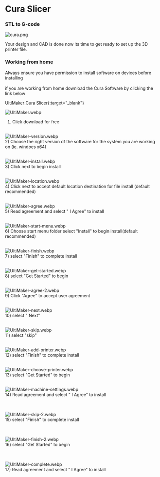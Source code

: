 

# Cura Slicer

### STL to G-code

![cura.png](images/cura.png) 
<br/>

Your design and CAD is done now its time to get ready to set up the 3D printer file.<br/>

### Working from home

Always ensure you have permission to install software on devices before installing<br/><br/>
if you are working from home download the Cura Software by clicking the link below<br/>

[UltiMaker Cura Slicer](https://ultimaker.com/software/ultimaker-cura/){:target="_blank"}



![UltiMaker.webp](images/UltiMaker.webp)<br/>
1) Click download for free<br/><br/>

![UltiMaker-version.webp](images/UltiMaker-version.webp)<br/> 
2) Choose the right version of the software for the system you are working on (ie. windoes x64)<br/><br/>

![UltiMaker-install.webp](images/UltiMaker-install.webp)<br/> 
3) Click next to begin install <br/><br/>

![UltiMaker-location.webp](images/UltiMaker-location.webp)<br/> 
4) Click next to accept default location destination for file install (default recommended)<br/><br/>

![UltiMaker-agree.webp](images/UltiMaker-agree.webp)<br/> 
5) Read agreement and select " I Agree" to install<br/><br/>

![UltiMaker-start-menu.webp](images/UltiMaker-start-menu.webp)<br/> 
6) Choose start menu folder select "Install" to begin install(default recommended)<br/><br/>

![UltiMaker-finish.webp](images/UltiMaker-finish.webp)<br/> 
7) select "Finish" to complete install<br/><br/>

![UltiMaker-get-started.webp](images/UltiMaker-get-started.webp)<br/> 
8) select "Get Started" to begin<br/><br/>

![UltiMaker-agree-2.webp](images/UltiMaker-agree-2.webp)<br/> 
9) Click "Agree" to accept user agreement <br/><br/>

![UltiMaker-next.webp](images/UltiMaker-next.webp)<br/> 
10) select " Next" <br/><br/>

![UltiMaker-skip.webp](images/UltiMaker-skip.webp)<br/> 
11) select "skip" <br/><br/>

![UltiMaker-add-printer.webp](images/UltiMaker-add-printer.webp)<br/> 
12) select "Finish" to complete install<br/><br/>

![UltiMaker-choose-printer.webp](images/UltiMaker-choose-printer.webp)<br/> 
13) select "Get Started" to begin<br/><br/>

![UltiMaker-machine-settings.webp](images/UltiMaker-machine-settings.webp)<br/> 
14) Read agreement and select " I Agree" to install<br/><br/><br/>

![UltiMaker-skip-2.webp](images/UltiMaker-skip-2.webp)<br/> 
15) select "Finish" to complete install<br/><br/><br/>

![UltiMaker-finish-2.webp](images/UltiMaker-finish-2.webp)<br/> 
16) select "Get Started" to begin<br/><br/><br/>

![UltiMaker-complete.webp](images/UltiMaker-complete.webp)<br/> 
17) Read agreement and select " I Agree" to install<br/><br/><br/>